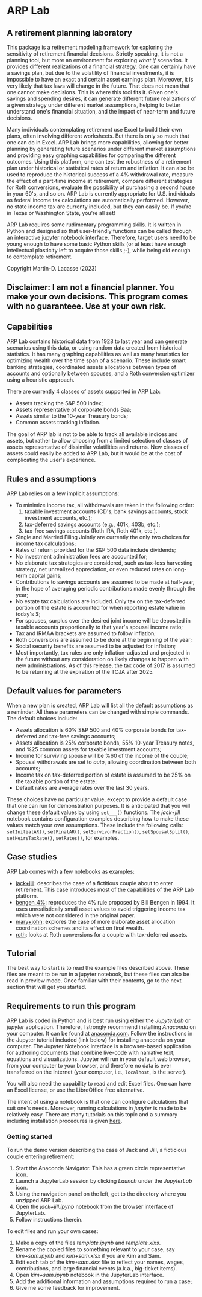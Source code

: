 # ARP Lab
## A retirement planning laboratory

This package is a retirement modeling framework for exploring the sensitivity of retirement financial decisions. Strictly speaking, it is not a planning tool, but more an environment for exploring *what if* scenarios. It provides different realizations of a financial strategy. One can certainly have a savings plan, but due to the volatility of financial investments, it is impossible to have an exact and certain asset earnings plan. Moreover, it is very likely that tax laws will change in the future. That does not mean that one cannot make decisions. This is where this tool fits it. Given one's savings and spending desires, it can generate different future realizations of a given strategy under different market assumptions, helping to better understand one's financial situation, and the impact of near-term and future decisions.

Many individuals contemplating retirement use Excel to build their own plans, often involving different worksheets. But there is only so much that one can do in Excel. ARP Lab brings more capabilities, allowing for better planning by generating future scenarios under different market assumptions and providing easy graphing capabilities for comparing the different outcomes. Using this platform, one can test the robustness of a retirement plan under historical or statistical rates of return and inflation. It can also be used to reproduce the historical success of a 4% withdrawal rate, measure the effect of a part-time income at retirement, compare different strategies for Roth conversions, evaluate the possibility of purchasing a second house in your 60's, and so on. ARP Lab is currently appropriate for U.S. individuals as federal income tax calculations are automatically performed. However, no state income tax are currenty included, but they can easily be. If you're in Texas or Washington State, you're all set!

ARP Lab requires some rudimentary programming skills. It is written in Python and designed so that user-friendly functions can be called through an interactive jupyter notebook interface. Therefore, target users need to be young enough to have some basic Python skills (or at least have enough intellectual plasticity left to acquire those skills ;-), while being old enough to contemplate retirement. 

Copyright Martin-D. Lacasse (2023)

Disclaimer: I am not a financial planner. You make your own decisions. This program comes with no guaranteee. Use at your own risk.
---------------------------------------------------------------------------------------------------------------------------------

## Capabilities
ARP Lab contains historical data from 1928 to last year and can generate scenarios using this data, or using random data
created from historical statistics. It has many graphing capabilities as well as many heuristics for optimizing wealth over the time span of a scenario.
These include smart banking strategies, coordinated assets allocations between types of accounts and optionally between spouses, and a Roth conversion optimizer using a heuristic approach. 

There are currently 4 classes of assets supported in ARP Lab:

- Assets tracking the S&P 500 index;
- Assets representative of corporate bonds Baa;
- Assets similar to the 10-year Treasury bonds;
- Common assets tracking inflation.

The goal of ARP lab is not to be able to track all available indices and assets, but rather to allow choosing from a limited selection of classes of assets representative of dissimilar volatilities and returns. New classes of assets could easily be added to ARP Lab, but it would be at the cost of complicating the user's experience. 

## Rules and assumptions
ARP Lab relies on a few implicit assumptions:

- To minimize income tax, all withdrawals are taken in the following order:
    1) taxable investment accounts (CD's, bank savings accounts, stock investment accounts, etc.);
    2) tax-deferred savings accounts (e.g., 401k, 403b, etc.);
    3) tax-free savings accounts (Roth IRA, Roth 401k, etc.).
- Single and Married Filing Jointly are currently the only two choices for income tax calculations;
- Rates of return provided for the S&P 500 data include dividends;
- No investment administration fees are accounted for;
- No elaborate tax strategies are considered, such as tax-loss harvesting strategy, net unrealized appreciation, or even reduced rates on long-term capital gains;
- Contributions to savings accounts are assumed to be made at half-year, in the hope of averaging periodic contributions made evenly through the year;
- No estate tax calculations are included. Only tax on the tax-deferred portion of the estate is accounted for when reporting estate value in today's $;
- For spouses, surplus over the desired joint income will be deposited in taxable accounts proportionally to that year's spousal income ratio;
- Tax and IRMAA brackets are assumed to follow inflation;
- Roth conversions are assumed to be done at the beginning of the year;
- Social security benefits are assumed to be adjusted for inflation;
- Most importantly, tax rules are only inflation-adjusted and projected in the future without any consideration on likely changes to happen with new administrations. As of this release, the tax code of 2017 is assumed to be returning at the expiration of the TCJA after 2025.

## Default values for parameters
When a new plan is created, ARP Lab will list all the default assumptions as a reminder. All these parameters can be changed with simple commands.
The default choices include:

- Assets allocation is 60% S&P 500 and 40% corporate bonds for tax-deferred and tax-free savings accounts;
- Assets allocation is 25% corporate bonds, 55% 10-year Treasury notes, and %25 common assets for taxable investment accounts; 
- Income for surviving spouse will be %60 of the income of the couple; 
- Spousal withdrawals are set to *auto*, allowing coordination between both accounts; 
- Income tax on tax-deferred portion of estate is assumed to be 25% on the taxable portion of the estate; 
- Default rates are average rates over the last 30 years.

These choices have no particular value, except to provide a default case that one can run for demonstration purposes.
It is anticipated that you will change these default values by using `set___()` functions. The *jack+jill* notebook contains configuration examples describing how to make these values
match your own assumptions. These include the following calls:
    `setInitialAR()`, `setFinalAR()`, `setSurvivorFraction()`, `setSpousalSplit()`, `setHeirsTaxRate()`,  `setRates()`, for examples.

## Case studies
ARP Lab comes with a few notebooks as examples:
- [jack+jill](https://github.com/mdlacasse/ARP-Lab/blob/main/jack+jill.ipynb): describes the case of a fictitious couple about to enter retirement. This case introduces most of the capabilities of the ARP Lab platform.
- [bengen_4%](https://github.com/mdlacasse/ARP-Lab/blob/main/bengen_4%.ipynb): reproduces the 4% rule proposed by Bill Bengen in 1994. It uses unrealistically small asset values to avoid triggering income tax which were not considered in the original paper.
- [mary+john](https://github.com/mdlacasse/ARP-Lab/blob/main/mary+john.ipynb): explores the case of more elaborate asset allocation coordination schemes and its effect on final wealth.
- [roth](https://github.com/mdlacasse/ARP-Lab/blob/main/roth.ipynb): looks at Roth conversions for a couple with tax-deferred assets.

## Tutorial
The best way to start is to read the example files described above. These files are meant to be run in a jupyter notebook, but these files can also be read in preview mode. Once familiar with their contents, go to the next section that will get you started.

## Requirements to run this program
ARP Lab is coded in Python and is best run using either the *JupyterLab* or *jupyter* application. Therefore, I strongly recommend installing *Anaconda* on your computer. It can be found at [anaconda.com](https://anaconda.com). Follow the instructions in the Jupyter tutorial included (link below) for installing anaconda on your computer. The Jupyter Notebook interface is a browser-based application for authoring documents that combine live-code with narrative text, equations and visualizations. Jupyter will run in your default web browser, from your computer to your browser, and therefore no data is ever transferred on the Internet (your computer, i.e., `localhost`, is the server).

You will also need the capability to read and edit Excel files. One can have an Excel license, or use the LibreOffice free alternative.

The intent of using a notebook is that one can configure calculations that suit one's needs. Moreover, running calculations in *jupyter* is made to be relatively easy. There are many tutorials on this topic and a summary including installation procedures is given [here](https://github.com/mdlacasse/ARP-Lab/blob/main/Jupyter_tutorial.md).

### Getting started
To run the demo version describing the case of Jack and Jill, a ficticious couple entering retirement:
1) Start the Anaconda Navigator. This has a green circle representative icon.
2) Launch a JupyterLab session by clicking *Launch* under the *JupyterLab* icon.
3) Using the navigation panel on the left, get to the directory where you unzipped ARP Lab.
4) Open the *jack+jill.ipynb* notebook from the browser interface of JupyterLab.
5) Follow instructions therein.

To edit files and run your own cases:
1) Make a copy of the files *template.ipynb* and *template.xlxs*.
2) Rename the copied files to something relevant to your case, say *kim+sam.ipynb* and *kim+sam.xlsx* if you are Kim and Sam.
3) Edit each tab of the *kim+sam.xlsx* file to reflect your names, wages, contributions, and large financial events (a.k.a., big-ticket items).
4) Open *kim+sam.ipynb* notebook in the JupyterLab interface.
5) Add the additional information and assumptions required to run a case;
6) Give me some feedback for improvement.

